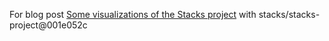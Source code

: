For blog post [Some visualizations of the Stacks project](http://tietom.me/2016/04/30/stacksvis/) with stacks/stacks-project@001e052c

